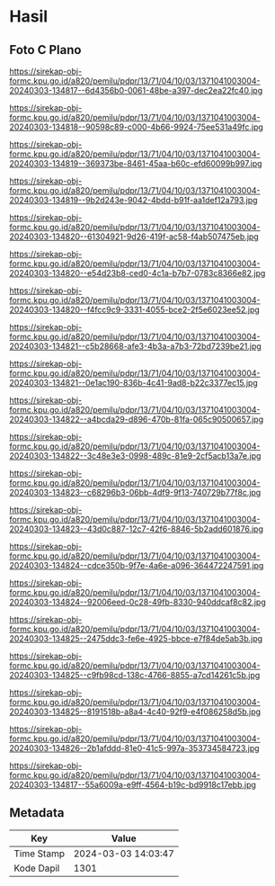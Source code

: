 # Hasil

## Foto C Plano

https://sirekap-obj-formc.kpu.go.id/a820/pemilu/pdpr/13/71/04/10/03/1371041003004-20240303-134817--6d4356b0-0061-48be-a397-dec2ea22fc40.jpg

https://sirekap-obj-formc.kpu.go.id/a820/pemilu/pdpr/13/71/04/10/03/1371041003004-20240303-134818--90598c89-c000-4b66-9924-75ee531a49fc.jpg

https://sirekap-obj-formc.kpu.go.id/a820/pemilu/pdpr/13/71/04/10/03/1371041003004-20240303-134819--369373be-8461-45aa-b60c-efd60099b997.jpg

https://sirekap-obj-formc.kpu.go.id/a820/pemilu/pdpr/13/71/04/10/03/1371041003004-20240303-134819--9b2d243e-9042-4bdd-b91f-aa1def12a793.jpg

https://sirekap-obj-formc.kpu.go.id/a820/pemilu/pdpr/13/71/04/10/03/1371041003004-20240303-134820--61304921-9d26-419f-ac58-f4ab507475eb.jpg

https://sirekap-obj-formc.kpu.go.id/a820/pemilu/pdpr/13/71/04/10/03/1371041003004-20240303-134820--e54d23b8-ced0-4c1a-b7b7-0783c8366e82.jpg

https://sirekap-obj-formc.kpu.go.id/a820/pemilu/pdpr/13/71/04/10/03/1371041003004-20240303-134820--f4fcc9c9-3331-4055-bce2-2f5e6023ee52.jpg

https://sirekap-obj-formc.kpu.go.id/a820/pemilu/pdpr/13/71/04/10/03/1371041003004-20240303-134821--c5b28668-afe3-4b3a-a7b3-72bd7239be21.jpg

https://sirekap-obj-formc.kpu.go.id/a820/pemilu/pdpr/13/71/04/10/03/1371041003004-20240303-134821--0e1ac190-836b-4c41-9ad8-b22c3377ec15.jpg

https://sirekap-obj-formc.kpu.go.id/a820/pemilu/pdpr/13/71/04/10/03/1371041003004-20240303-134822--a4bcda29-d896-470b-81fa-065c90500657.jpg

https://sirekap-obj-formc.kpu.go.id/a820/pemilu/pdpr/13/71/04/10/03/1371041003004-20240303-134822--3c48e3e3-0998-489c-81e9-2cf5acb13a7e.jpg

https://sirekap-obj-formc.kpu.go.id/a820/pemilu/pdpr/13/71/04/10/03/1371041003004-20240303-134823--c68296b3-06bb-4df9-9f13-740729b77f8c.jpg

https://sirekap-obj-formc.kpu.go.id/a820/pemilu/pdpr/13/71/04/10/03/1371041003004-20240303-134823--43d0c887-12c7-42f6-8846-5b2add601876.jpg

https://sirekap-obj-formc.kpu.go.id/a820/pemilu/pdpr/13/71/04/10/03/1371041003004-20240303-134824--cdce350b-9f7e-4a6e-a096-364472247591.jpg

https://sirekap-obj-formc.kpu.go.id/a820/pemilu/pdpr/13/71/04/10/03/1371041003004-20240303-134824--92006eed-0c28-49fb-8330-940ddcaf8c82.jpg

https://sirekap-obj-formc.kpu.go.id/a820/pemilu/pdpr/13/71/04/10/03/1371041003004-20240303-134825--2475ddc3-fe6e-4925-bbce-e7f84de5ab3b.jpg

https://sirekap-obj-formc.kpu.go.id/a820/pemilu/pdpr/13/71/04/10/03/1371041003004-20240303-134825--c9fb98cd-138c-4766-8855-a7cd14261c5b.jpg

https://sirekap-obj-formc.kpu.go.id/a820/pemilu/pdpr/13/71/04/10/03/1371041003004-20240303-134825--8191518b-a8a4-4c40-92f9-e4f086258d5b.jpg

https://sirekap-obj-formc.kpu.go.id/a820/pemilu/pdpr/13/71/04/10/03/1371041003004-20240303-134826--2b1afddd-81e0-41c5-997a-353734584723.jpg

https://sirekap-obj-formc.kpu.go.id/a820/pemilu/pdpr/13/71/04/10/03/1371041003004-20240303-134817--55a6009a-e9ff-4564-b19c-bd9918c17ebb.jpg


## Metadata

| Key        | Value               |
| ---------- | ------------------- |
| Time Stamp | 2024-03-03 14:03:47 |
| Kode Dapil | 1301                |



